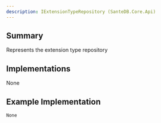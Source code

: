 ```yaml
---
description: IExtensionTypeRepository (SanteDB.Core.Api)
---
```


## Summary
Represents the extension type repository

## Implementations

None

## Example Implementation
```
None
```
